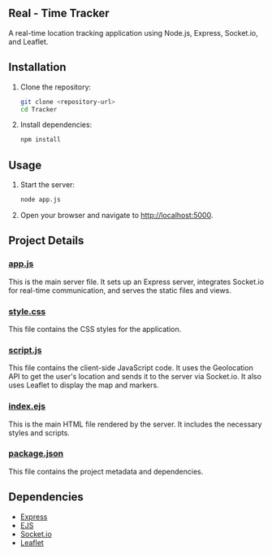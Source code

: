 ## Real - Time Tracker

 A real-time location tracking application using Node.js, Express, Socket.io, and Leaflet.

## Installation

1. Clone the repository:
    ```sh
    git clone <repository-url>
    cd Tracker
    ```

2. Install dependencies:
    ```sh
    npm install
    ```

## Usage

1. Start the server:
    ```sh
    node app.js
    ```

2. Open your browser and navigate to [http://localhost:5000](http://_vscodecontentref_/5).

## Project Details

### [app.js](http://_vscodecontentref_/6)

This is the main server file. It sets up an Express server, integrates Socket.io for real-time communication, and serves the static files and views.

### [style.css](http://_vscodecontentref_/7)

This file contains the CSS styles for the application.

### [script.js](http://_vscodecontentref_/8)

This file contains the client-side JavaScript code. It uses the Geolocation API to get the user's location and sends it to the server via Socket.io. It also uses Leaflet to display the map and markers.

### [index.ejs](http://_vscodecontentref_/9)

This is the main HTML file rendered by the server. It includes the necessary styles and scripts.

### [package.json](http://_vscodecontentref_/10)

This file contains the project metadata and dependencies.

## Dependencies

- [Express](https://expressjs.com/)
- [EJS](https://ejs.co/)
- [Socket.io](https://socket.io/)
- [Leaflet](https://leafletjs.com/)

